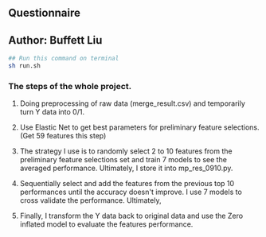 ## Questionnaire
## Author: Buffett Liu

```bash
## Run this command on terminal
sh run.sh
```


### The steps of the whole project.
1. Doing preprocessing of raw data (merge_result.csv) and temporarily turn Y data into 0/1.

2. Use Elastic Net to get best parameters for preliminary feature selections. (Get 59 features this step)

3. The strategy I use is to randomly select 2 to 10 features from the preliminary feature selections set and train 7 models to see the averaged performance. Ultimately, I store it into mp_res_0910.py.

4. Sequentially select and add the features from the previous top 10 performances until the accuracy doesn't improve. I use 7 models to cross validate the performance. Ultimately, 

5. Finally, I transform the Y data back to original data and use the Zero inflated model to evaluate the features performance.
